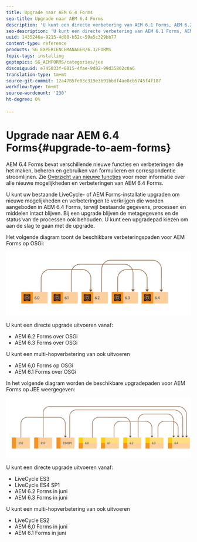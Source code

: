 ```yaml
---
title: Upgrade naar AEM 6.4 Forms
seo-title: Upgrade naar AEM 6.4 Forms
description: 'U kunt een directe verbetering van AEM 6.1 Forms, AEM 6.2 Forms, en LiveCycle ES4 SP1 aan AEM 6.3 Forms uitvoeren. '
seo-description: 'U kunt een directe verbetering van AEM 6.1 Forms, AEM 6.2 Forms, en LiveCycle ES4 SP1 aan AEM 6.3 Forms uitvoeren. '
uuid: 1435246a-9215-4d88-b52c-59a5c329bb77
content-type: reference
products: SG_EXPERIENCEMANAGER/6.3/FORMS
topic-tags: installing
geptopics: SG_AEMFORMS/categories/jee
discoiquuid: e745033f-8015-4fae-9d82-99d35802c0a6
translation-type: tm+mt
source-git-commit: 12a4785fe83c319e3b91bbdf4ae8cb5745f4f187
workflow-type: tm+mt
source-wordcount: '230'
ht-degree: 0%

---
```



# Upgrade naar AEM 6.4 Forms{#upgrade-to-aem-forms}

AEM 6.4 Forms bevat verschillende nieuwe functies en verbeteringen die het maken, beheren en gebruiken van formulieren en correspondentie stroomlijnen. Zie [Overzicht van nieuwe functies](/help/forms/using/whats-new.md) voor meer informatie over alle nieuwe mogelijkheden en verbeteringen van AEM 6.4 Forms.

U kunt uw bestaande LiveCycle- of AEM Forms-installatie upgraden om nieuwe mogelijkheden en verbeteringen te verkrijgen die worden aangeboden in AEM 6.4 Forms, terwijl bestaande gegevens, processen en middelen intact blijven. Bij een upgrade blijven de metagegevens en de status van de processen ook behouden. U kunt een upgradepad kiezen om aan de slag te gaan met de upgrade.

Het volgende diagram toont de beschikbare verbeteringspaden voor AEM Forms op OSGi:

![](do-not-localize/osgi-upgrade.png)

U kunt een directe upgrade uitvoeren vanaf:

* AEM 6.2 Forms over OSGi
* AEM 6.3 Forms over OSGi

U kunt een multi-hopverbetering van ook uitvoeren

* AEM 6,0 Forms op OSGi
* AEM 6.1 Forms over OSGi

In het volgende diagram worden de beschikbare upgradepaden voor AEM Forms op JEE weergegeven:

![](do-not-localize/jee-upgrade-6-4.png)

U kunt een directe upgrade uitvoeren vanaf:

* LiveCycle ES3
* LiveCycle ES4 SP1
* AEM 6.2 Forms in juni
* AEM 6.3 Forms in juni

U kunt een multi-hopverbetering van ook uitvoeren

* LiveCycle ES2
* AEM 6,0 Forms in juni
* AEM 6.1 Forms in juni